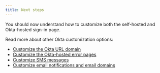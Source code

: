 ```yaml
---
title: Next steps
---
```

You should now understand how to customize both the self-hosted and Okta-hosted sign-in page.

Read more about other Okta customization options:

* [Customize the Okta URL domain](/docs/guides/custom-url-domain/)
* [Customize the Okta-hosted error pages](/docs/guides/custom-error-pages/)
* [Customize SMS messages](/docs/guides/custom-sms-messaging)
* [Customize email notifications and email domains](/docs/guides/custom-email/)
